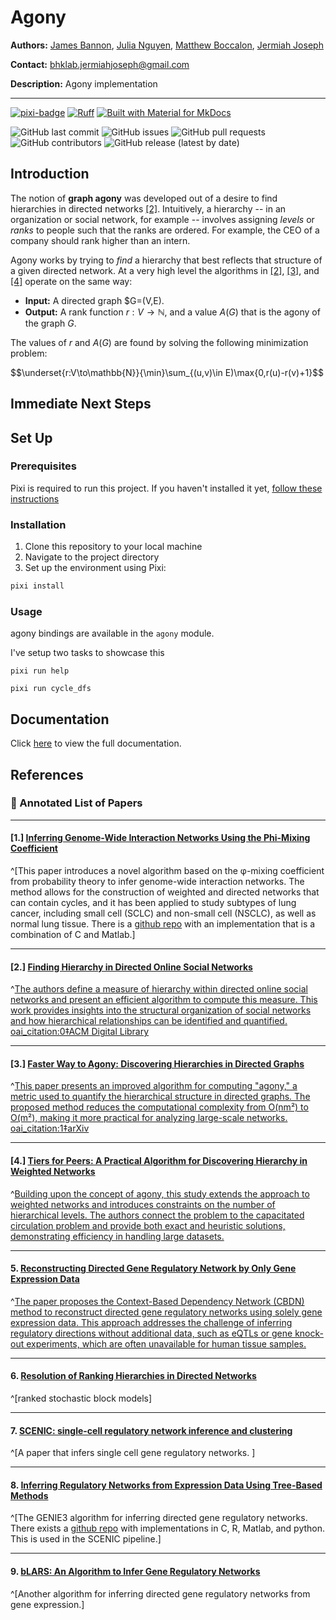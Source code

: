 # Agony


**Authors:** [James Bannon](https://github.com/jbannon), [Julia Nguyen](https://github.com/julianguyn), [Matthew Boccalon](https://github.com/mattbocc), [Jermiah Joseph](https://github.com/jjjermiah)

**Contact:** [bhklab.jermiahjoseph@gmail.com](mailto:bhklab.jermiahjoseph@gmail.com)

**Description:** Agony implementation

--------------------------------------

[![pixi-badge](https://img.shields.io/endpoint?url=https://raw.githubusercontent.com/prefix-dev/pixi/main/assets/badge/v0.json&style=flat-square)](https://github.com/prefix-dev/pixi)
[![Ruff](https://img.shields.io/endpoint?url=https://raw.githubusercontent.com/astral-sh/ruff/main/assets/badge/v2.json&style=flat-square)](https://github.com/astral-sh/ruff)
[![Built with Material for MkDocs](https://img.shields.io/badge/mkdocs--material-gray?logo=materialformkdocs&style=flat-square)](https://github.com/squidfunk/mkdocs-material)

![GitHub last commit](https://img.shields.io/github/last-commit/bhklab/agony?style=flat-square)
![GitHub issues](https://img.shields.io/github/issues/bhklab/agony?style=flat-square)
![GitHub pull requests](https://img.shields.io/github/issues-pr/bhklab/agony?style=flat-square)
![GitHub contributors](https://img.shields.io/github/contributors/bhklab/agony?style=flat-square)
![GitHub release (latest by date)](https://img.shields.io/github/v/release/bhklab/agony?style=flat-square)

## Introduction

The notion of **graph agony** was developed out of a desire to find hierarchies in directed networks [[2]](#2). Intuitively, a hierarchy -- in an organization or social network, for example -- involves assigning *levels* or *ranks* to people such that the ranks are ordered. For example, the CEO of a company should rank higher than an intern. 

Agony works by trying to *find* a hierarchy that best reflects that structure of a given directed network. At a very high level the algorithms in [[2]](#2), [[3]](#3), and [[4]](#4) operate on the same way:

- **Input:**  A directed graph $G=(V,E).
- **Output:** A rank function $r:V\to \mathbb{N}$, and a value $A(G)$ that is the agony of the graph $G$.

The values of $r$ and $A(G)$ are found by solving the following minimization problem:

$$\underset{r:V\to\mathbb{N}}{\min}\sum_{(u,v)\in E)\max\{0,r(u)-r(v)+1\}$$

## Immediate Next Steps




## Set Up

### Prerequisites

Pixi is required to run this project.
If you haven't installed it yet, [follow these instructions](https://pixi.sh/latest/)

### Installation

1. Clone this repository to your local machine
2. Navigate to the project directory
3. Set up the environment using Pixi:

```bash
pixi install
```

### Usage

agony bindings are available in the `agony` module.

I've setup two tasks to showcase this

```console
pixi run help
```

```console
pixi run cycle_dfs
```

## Documentation

Click [here](https://bhklab.github.io/agony) to view the full documentation.



## References

### 📄 Annotated List of Papers

--------------------------------------

#### <a id="1">[1.]</a> [Inferring Genome-Wide Interaction Networks Using the Phi-Mixing Coefficient](https://pmc.ncbi.nlm.nih.gov/articles/PMC7731978/pdf/nihms-1539098.pdf)

^[This paper introduces a novel algorithm based on the φ-mixing coefficient from probability theory to infer genome-wide interaction networks. The method allows for the construction of weighted and directed networks that can contain cycles, and it has been applied to study subtypes of lung cancer, including small cell (SCLC) and non-small cell (NSCLC), as well as normal lung tissue. There is a [github repo](https://github.com/nitinksingh/phixer/tree/master) with an implementation that is a combination of C and Matlab.]

--------------------------------------

#### <a id = "2">[2.]</a>  [Finding Hierarchy in Directed Online Social Networks](https://dl.acm.org/doi/10.1145/1963405.1963484)

^[The authors define a measure of hierarchy within directed online social networks and present an efficient algorithm to compute this measure. This work provides insights into the structural organization of social networks and how hierarchical relationships can be identified and quantified.]({"attribution":{"attributableIndex":"717-1"}}) [oai_citation:0‡ACM Digital Library](https://dl.acm.org/doi/10.1145/1963405.1963484?utm_source=chatgpt.com)

--------------------------------------

#### <a id="3">[3.]</a> [Faster Way to Agony: Discovering Hierarchies in Directed Graphs](https://arxiv.org/pdf/1902.01477)

^[This paper presents an improved algorithm for computing "agony," a metric used to quantify the hierarchical structure in directed graphs. The proposed method reduces the computational complexity from O(nm²) to O(m²), making it more practical for analyzing large-scale networks.]({"attribution":{"attributableIndex":"1127-1"}}) [oai_citation:1‡arXiv](https://arxiv.org/abs/1902.01477?utm_source=chatgpt.com)

--------------------------------------

#### <a id="4">[4.]</a> [Tiers for Peers: A Practical Algorithm for Discovering Hierarchy in Weighted Networks](https://arxiv.org/pdf/1903.02999)

^[Building upon the concept of agony, this study extends the approach to weighted networks and introduces constraints on the number of hierarchical levels. The authors connect the problem to the capacitated circulation problem and provide both exact and heuristic solutions, demonstrating efficiency in handling large datasets.]({"attribution":{"attributableIndex":"1522-1"}})

--------------------------------------

#### 5. [Reconstructing Directed Gene Regulatory Network by Only Gene Expression Data](https://pmc.ncbi.nlm.nih.gov/articles/PMC5001240/)

^[The paper proposes the Context-Based Dependency Network (CBDN) method to reconstruct directed gene regulatory networks using solely gene expression data. This approach addresses the challenge of inferring regulatory directions without additional data, such as eQTLs or gene knock-out experiments, which are often unavailable for human tissue samples.]({"attribution":{"attributableIndex":"1987-1"}})


--------------------------------------

#### 6. [Resolution of Ranking Hierarchies in Directed Networks](https://journals.plos.org/plosone/article?id=10.1371/journal.pone.0191604)
^[ranked stochastic block models]

--------------------------------------


#### 7. [SCENIC: single-cell regulatory network inference and clustering](https://www.nature.com/articles/nmeth.4463)
^[A paper that infers single cell gene regulatory networks. ]


--------------------------------------

#### 8. [Inferring Regulatory Networks from Expression Data Using Tree-Based Methods](https://journals.plos.org/plosone/article?id=10.1371/journal.pone.0012776)
^[The GENIE3 algorithm for inferring directed gene regulatory networks. There exists a [github repo](https://github.com/vahuynh/GENIE3) with implementations in C, R, Matlab, and python. This is used in the SCENIC pipeline.]

--------------------------------------

#### 9. [bLARS: An Algorithm to Infer Gene Regulatory Networks](https://ieeexplore.ieee.org/stamp/stamp.jsp?tp=&arnumber=7138615)
^[Another algorithm for inferring directed gene regulatory networks from gene expression.]